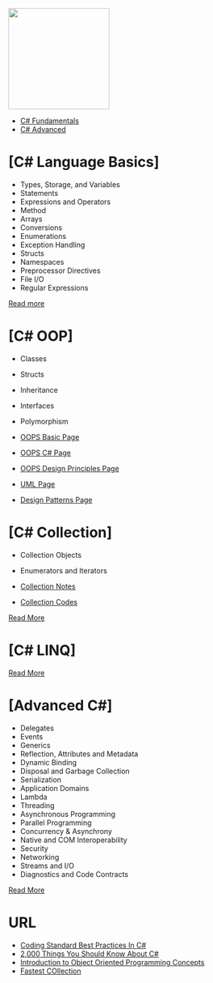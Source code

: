 <a name="README">[<img src="https://s3-us-west-2.amazonaws.com/testdrivenlearningbucket/CSHARP.png" width="200px" height="200px" />](https://github.com/MartinChavez/Learn-CSharp)</a>

* [C# Fundamentals](https://github.com/TelerikAcademy/CSharp-Part-1)
* [C# Advanced](https://github.com/TelerikAcademy/CSharp-Part-2)

# [C# Language Basics]
* Types, Storage, and Variables
* Statements	
* Expressions and Operators
* Method
* Arrays
* Conversions
* Enumerations 
* Exception Handling
* Structs
* Namespaces
* Preprocessor Directives
* File I/O
* Regular Expressions

[Read more](https://github.com/ramyrams/.NETStack/blob/master/CSharp/C%23LanguageBasics.md)

# [C# OOP]
* Classes
* Structs 
* Inheritance 
* Interfaces 
* Polymorphism 

* [OOPS Basic Page](https://github.com/ramyrams/SoftwareEngineering/blob/master/SoftwareArchitecture/OOPSBasics.md)
* [OOPS C# Page](https://github.com/ramyrams/.NETStack/blob/master/CSharp/C%23OOP.md)
* [OOPS Design Principles Page](https://github.com/ramyrams/SoftwareEngineering/blob/master/SoftwareArchitecture/OOPSDesignPrinciples.md)
* [UML Page](https://github.com/ramyrams/SoftwareEngineering/blob/master/SoftwareArchitecture/uml.md)
* [Design Patterns Page](https://github.com/ramyrams/SoftwareEngineering/blob/master/SoftwareArchitecture/DesignPatterns/readme.md)




# [C# Collection]
* Collection Objects
* Enumerators and Iterators

* [Collection Notes](https://github.com/ramyrams/.NETStack/blob/master/CSharp/C%23_Collection_Notes.md)
* [Collection Codes](https://github.com/ramyrams/.NETStack/blob/master/CSharp/C%23_Collections_Codes.md)


[Read More](https://github.com/ramyrams/.NETStack/blob/master/CSharp/C%23Collections)

# [C# LINQ]
[Read More](https://github.com/ramyrams/.NETStack/blob/master/CSharp/object-oriented-design.md)

# [Advanced C#]
* Delegates
* Events
* Generics
* Reflection, Attributes and Metadata
* Dynamic Binding
* Disposal and Garbage Collection
* Serialization
* Application Domains
* Lambda
* Threading
* Asynchronous Programming
* Parallel Programming
* Concurrency & Asynchrony
* Native and COM Interoperability
* Security
* Networking
* Streams and I/O
* Diagnostics and Code Contracts

[Read More](https://github.com/ramyrams/.NETStack/blob/master/CSharp/AdvancedC%23.md)



# URL
* [Coding Standard Best Practices In C#](http://www.c-sharpcorner.com/article/coding-standard-best-practices-in-c-sharp/)
* [2,000 Things You Should Know About C#](https://csharp.2000things.com/index/)
* [Introduction to Object Oriented Programming Concepts ](http://www.codeproject.com/Articles/22769/Introduction-to-Object-Oriented-Programming-Concep)
* [Fastest COllection](http://cc.davelozinski.com/c-sharp/fastest-collection-for-string-lookups)
